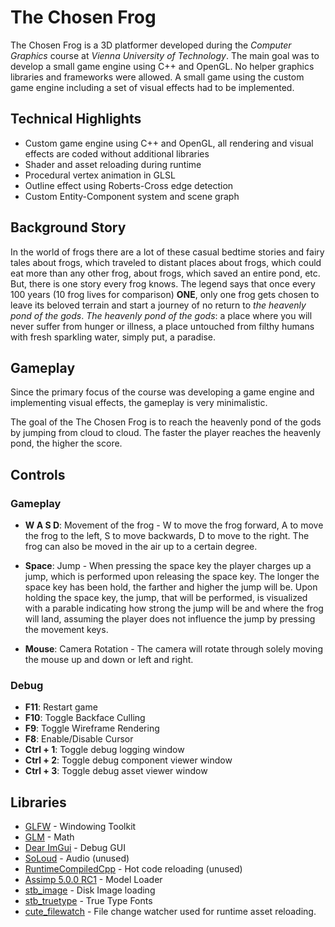 # The Chosen Frog
The Chosen Frog is a 3D platformer developed during the _Computer Graphics_ course at _Vienna University of Technology_. The main goal was to develop a small game engine using C++ and OpenGL. No helper graphics libraries and frameworks were allowed. A small game using the custom game engine including a set of visual effects had to be implemented.

## Technical Highlights
- Custom game engine using C++ and OpenGL, all rendering and visual effects are coded without additional libraries
- Shader and asset reloading during runtime
- Procedural vertex animation in GLSL
- Outline effect using Roberts-Cross edge detection
- Custom Entity-Component system and scene graph 


## Background Story
In the world of frogs there are a lot of these casual bedtime stories and fairy tales about frogs, which traveled to distant places about frogs, which could eat more than any other frog, about frogs, which saved an entire pond, etc. But, there is one story every frog knows.
The legend says that once every 100 years (10 frog lives for comparison) **ONE**, only one frog gets chosen to leave its beloved terrain and start a journey of no return to *the heavenly pond of the gods*.
*The heavenly pond of the gods*: a place where you will never suffer from hunger or illness, a place untouched from filthy humans with fresh sparkling water, simply put, a paradise.

## Gameplay
Since the primary focus of the course was developing a game engine and implementing visual effects, the gameplay is very minimalistic.

The goal of the The Chosen Frog is to reach the heavenly pond of the gods by jumping from cloud to cloud.
The faster the player reaches the heavenly pond, the higher the score.


## Controls
### Gameplay
- **W A S D**: Movement of the frog - W to move the frog forward, A to move the frog to the left, S to move backwards, D to move to the right. The frog can also be moved in the air up to a certain degree.

- **Space**: Jump - When pressing the space key the player charges up a jump, which is performed upon releasing the space key. The longer the space key has been hold, the farther and higher the jump will be.
Upon holding the space key, the jump, that will be performed, is visualized with a parable indicating how strong the jump will be and where the frog will land, assuming the player does not influence the jump by pressing the movement keys.

- **Mouse**: Camera Rotation - The camera will rotate through solely moving the mouse up and down or left and right.

### Debug
- **F11**: Restart game
- **F10**: Toggle Backface Culling
- **F9**: Toggle Wireframe Rendering
- **F8**: Enable/Disable Cursor
- **Ctrl + 1**: Toggle debug logging window
- **Ctrl + 2**: Toggle debug component viewer window
- **Ctrl + 3**: Toggle debug asset viewer window



## Libraries
- [GLFW](https://www.glfw.org/) - Windowing Toolkit
- [GLM](https://github.com/g-truc/glm) - Math
- [Dear ImGui](https://github.com/ocornut/imgui) - Debug GUI
- [SoLoud](https://github.com/jarikomppa/soloud) - Audio (unused)
- [RuntimeCompiledCpp](https://github.com/RuntimeCompiledCPlusPlus/RuntimeCompiledCPlusPlus) - Hot code reloading (unused)
- [Assimp 5.0.0 RC1](https://github.com/assimp/assimp) - Model Loader
- [stb_image](https://github.com/nothings/stb) - Disk Image loading
- [stb_truetype](https://github.com/nothings/stb) - True Type Fonts
- [cute_filewatch](https://github.com/RandyGaul/cute_headers) - File change watcher used for runtime asset reloading.